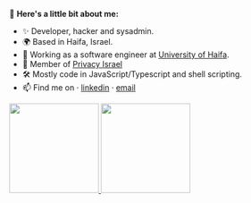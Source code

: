 👋 **Here's a little bit about me:**

- ✨  Developer, hacker and sysadmin.
- 🌍  Based in Haifa, Israel.
- 💼  Working as a software engineer at [University of Haifa](https://haifa.ac.il/).
- 🎯  Member of [Privacy Israel](https://www.privacyisrael.org.il/)
- 🛠  Mostly code in JavaScript/Typescript and shell scripting.
- 📫  Find me on · [linkedin](https://www.linkedin.com/in/alik-chebotar/) · [email](mailto:kip0d@pm.me)


<a href="https://github.com/ochebotar">
  <img height="160em" src="https://github-readme-stats.vercel.app/api?username=ochebotar&show_icons=true&include_all_commits=true&custom_title=GitHub+Stats&theme=vue">
  <img height="160em" src="https://github-readme-stats.vercel.app/api/top-langs/?username=ochebotar&layout=compact&theme=vue">
</a>
